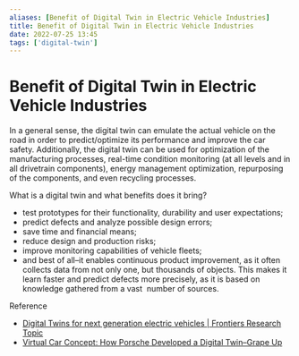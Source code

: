 ```yaml
---
aliases: [Benefit of Digital Twin in Electric Vehicle Industries]
title: Benefit of Digital Twin in Electric Vehicle Industries
date: 2022-07-25 13:45
tags: ['digital-twin']
---
```


# Benefit of Digital Twin in Electric Vehicle Industries

In a general sense, the digital twin can emulate the actual vehicle on the road in order to predict/optimize its performance and improve the car safety. Additionally, the digital twin can be used for optimization of the manufacturing processes, real-time condition monitoring (at all levels and in all drivetrain components), energy management optimization, repurposing of the components, and even recycling processes.

What is a digital twin and what benefits does it bring?

- test prototypes for their functionality, durability and user expectations;
- predict defects and analyze possible design errors;
- save time and financial means;
- reduce design and production risks;
- improve monitoring capabilities of vehicle fleets;
- and best of all–it enables continuous product improvement, as it often collects data from not only one, but thousands of objects. This makes it learn faster and predict defects more precisely, as it is based on knowledge gathered from a vast  number of sources.

Reference

- [Digital Twins for next generation electric vehicles | Frontiers Research Topic](https://www.frontiersin.org/research-topics/31992/digital-twins-for-next-generation-electric-vehicles)
- [Virtual Car Concept: How Porsche Developed a Digital Twin–Grape Up](https://grapeup.com/blog/how-porsche-developed-a-digital-twin-to-win-the-race-for-the-virtual-car-concept/#)
